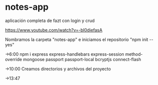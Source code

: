 # notes-app
aplicación completa de fazt con login y crud

https://www.youtube.com/watch?v=-bI0diefasA

Nombramos la carpeta "notes-app" e iniciamos el repositorio "npm init --yes"

->6:00 npm i express express-handlebars express-session method-override mongoose passport passport-local bcryptjs connect-flash

->10:00 Creamos directorios y archivos del proyecto

->13:47